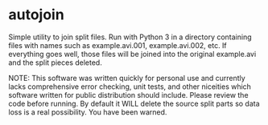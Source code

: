 # autojoin

Simple utility to join split files.  Run with Python 3 in a directory
containing files with names such as example.avi.001, example.avi.002,
etc.  If everything goes well, those files will be joined into the
original example.avi and the split pieces deleted.


NOTE: This software was written quickly for personal use and currently lacks
comprehensive error checking, unit tests, and other niceities which software
written for public distribution should include.  Please review the code
before running.  By default it WILL delete the source split parts so data
loss is a real possibility.  You have been warned.
